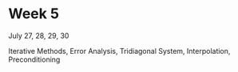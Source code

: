 # Week 5

July 27, 28, 29, 30

Iterative Methods, Error Analysis, Tridiagonal System, Interpolation, Preconditioning